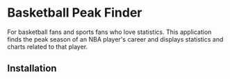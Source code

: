 # Basketball Peak Finder

For basketball fans and sports fans who
love statistics. This application finds the
peak season of an NBA player's career and 
displays statistics and charts related to
that player.

## Installation

